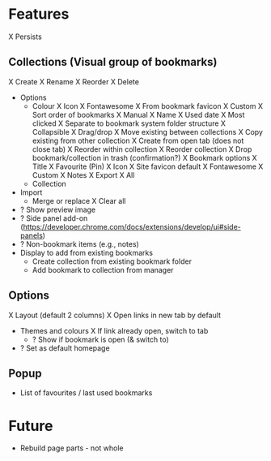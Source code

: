 # Features
X Persists

## Collections (Visual group of bookmarks)
X Create
X Rename
X Reorder
X Delete
- Options
  - Colour
  X Icon
    X Fontawesome
    X From bookmark favicon
    X Custom
  X Sort order of bookmarks
    X Manual
    X Name
    X Used date
    X Most clicked
X Separate to bookmark system folder structure
X Collapsible
X Drag/drop
  X Move existing between collections
  X Copy existing from other collection
  X Create from open tab (does not close tab)
  X Reorder within collection
  X Reorder collection
  X Drop bookmark/collection in trash (confirmation?)
X Bookmark options
  X Title
  X Favourite (Pin)
  X Icon
    X Site favicon default
    X Fontawesome
    X Custom
  X Notes
X Export
  X All
  - Collection
- Import
  - Merge or replace
X Clear all
- ? Show preview image
- ? Side panel add-on (https://developer.chrome.com/docs/extensions/develop/ui#side-panels)
- ? Non-bookmark items (e.g., notes)
- Display to add from existing bookmarks
  - Create collection from existing bookmark folder
  - Add bookmark to collection from manager

## Options
X Layout (default 2 columns)
X Open links in new tab by default
- Themes and colours
X If link already open, switch to tab
  - ? Show if bookmark is open (& switch to)
- ? Set as default homepage

## Popup
- List of favourites / last used bookmarks

# Future
- Rebuild page parts - not whole